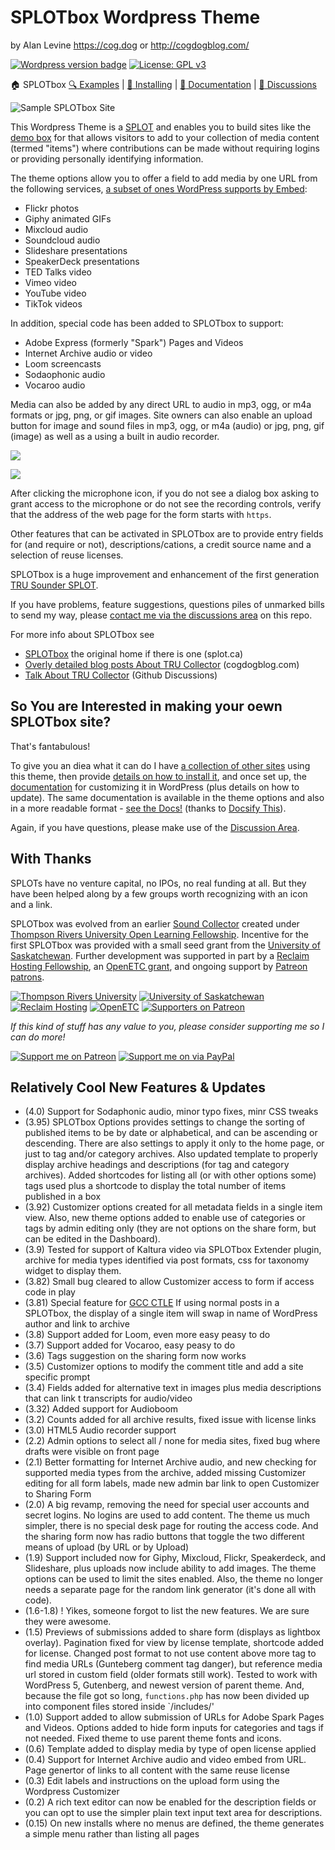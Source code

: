 # SPLOTbox Wordpress Theme
by Alan Levine https://cog.dog or http://cogdogblog.com/

[![Wordpress version badge](https://img.shields.io/badge/version-4.1.4-green.svg)](https://github.com/cogdog/tru-collector/blob/master/style.css)
[![License: GPL v3](https://img.shields.io/badge/License-GPLv3-blue.svg)](https://www.gnu.org/licenses/gpl-3.0)

:house: SPLOTbox
[:mag: Examples](examples.md) | 
[:rocket: Installing](install.md) | 
[:book: Documentation](docs.md) | 
[:speech_balloon: Discussions](https://github.com/cogdog/splotbox/discussions)

![Sample SPLOTbox Site](screenshot.png "Sample SPLOTbox Site")

This Wordpress Theme is a [SPLOT](http://splot.ca/)  and enables you to build sites like the [demo box](http://splot.ca/box) for that allows visitors to add to your collection of media content (termed "items") where contributions can be made without requiring logins or providing personally identifying information. 

The theme options  allow you to offer a field to add  media by one URL from the following services,  [a subset of ones WordPress supports by Embed](https://wordpress.org/support/article/embeds/#list-of-sites-you-can-embed-from): 

* Flickr photos
* Giphy animated GIFs 
* Mixcloud audio 
* Soundcloud audio 
* Slideshare presentations
* SpeakerDeck presentations
* TED Talks video 
* Vimeo video 
* YouTube video
* TikTok videos

In addition, special code has been added to SPLOTbox to support:

* Adobe Express (formerly "Spark") Pages and Videos
* Internet Archive audio or video
* Loom screencasts
* Sodaophonic audio
* Vocaroo audio

Media can also be added by any direct URL to audio in mp3, ogg, or m4a formats or  jpg, png, or gif images. Site owners can also enable an upload button for image and sound files in mp3, ogg, or m4a (audio) or jpg, png, gif (image) as well as a using a built in audio recorder.

![](images/media-method.gif)

![](images/splot-recorder.gif)

After clicking the microphone icon, if you do not see a dialog box asking to grant access to the microphone or do not see the recording controls, verify that the address of the web page for the form starts with `https`. 

Other features that can be activated in SPLOTbox are to provide entry fields for (and require or not), descriptions/cations, a credit source name and a selection of reuse licenses.

SPLOTbox is a huge improvement and enhancement of the first generation [TRU Sounder SPLOT](https://github.com/cogdog/splot-sounder). 

If you have problems, feature suggestions, questions piles of unmarked bills to send my way, please [contact me via the discussions area](https://github.com/cogdog/splotbox/discussions/) on this repo.

For more info about SPLOTbox see

* [SPLOTbox](https://splot.ca/splots/splotbox) the original home if there is one (splot.ca)
* [Overly detailed blog posts About TRU Collector](https://cogdogblog.com/tag/splotbox/) (cogdogblog.com)
* [Talk About TRU Collector](https://github.com/cogdog/splotbox/discussions) (Github Discussions)


## So You are Interested in making your oewn SPLOTbox site?

That's fantabulous!

To give you an diea what it can do I have [a collection of other sites](examples.md) using this theme, then provide  [details on how to install it](install.md), and once set up, the [documentation](docs.md) for customizing it in WordPress (plus details on how to update). The same documentation is available in the theme options and also in a more readable format - [see the Docs!](https://docsify-this.net/?basePath=https://raw.githubusercontent.com/cogdog/splotbox/master&homepage=docs.md&sidebar=true#/) (thanks to [Docsify This](https://docsify-this.net/)).

Again, if you have questions, please make use of the [Discussion Area](https://github.com/cogdog/splotbox/discussions).

## With Thanks

SPLOTs have no venture capital, no IPOs, no real funding at all. But they have been helped along by a few groups worth recognizing with an icon and a link.

SPLOTbox was evolved from an earlier [Sound Collector](http://splot.ca/splots/tru-sounder/) created under [Thompson Rivers University Open Learning Fellowship](http://cogdog.trubox.ca/). Incentive for the first SPLOTbox was provided with a small seed grant from the [University of Saskatchewan](http://usask.ca/). Further development was supported in part by a [Reclaim Hosting Fellowship](http://reclaimhosting.com), an [OpenETC grant](https://opened.ca), and ongoing support by [Patreon patrons](https://patreon.com/cogdog).

[![Thompson Rivers University](https://cogdog.github.io/images/tru.jpg)](https://tru.ca) [![University of Saskatchewan](https://cogdog.github.io/images/usask.jpg)](https://usask.ca)  [![Reclaim Hosting](https://cogdog.github.io/images/reclaim.jpg)](https://reclaimhosting.com) [![OpenETC](https://cogdog.github.io/images/openetc.jpg)](https://opened.ca)   [![Supporters on Patreon](https://cogdog.github.io/images/patreon.jpg)](https://patreon.com/cogdog) 

*If this kind of stuff has any value to you, please consider supporting me so I can do more!*

[![Support me on Patreon](http://cogdog.github.io/images/badge-patreon.png)](https://patreon.com/cogdog) [![Support me on via PayPal](http://cogdog.github.io/images/badge-paypal.png)](https://paypal.me/cogdog)


## Relatively Cool New Features & Updates

* (4.0)  Support for Sodaphonic audio, minor typo fixes, minr CSS tweaks
* (3.95) SPLOTbox Options provides settings to change the sorting of published items to be by date or alphabetical, and can be ascending or descending. There are also settings to apply it only to the home page, or just to tag and/or category archives. Also updated template to properly display archive headings and descriptions (for tag and category archives). Added shortcodes for listing all (or with other options some) tags used plus a shortcode to display the total number of items published in a box
* (3.92) Customizer options created for all metadata fields in a single item view. Also, new theme options added to enable use of categories or tags by admin editing only (they are not options on the share form, but can be edited in the Dashboard).
* (3.9) Tested for support of Kaltura video via SPLOTbox Extender plugin, archive for media types identified via post formats, css for taxonomy widget to display them.
* (3.82) Small bug cleared to allow Customizer access to form if access code in play
* (3.81) Special feature for [GCC CTLE](https://gccazctle.com/) If using normal posts in a SPLOTbox, the display of a single item will swap in name of WordPress author and link to archive
* (3.8) Support added for Loom, even more easy peasy to do
* (3.7) Support added for Vocaroo, easy peasy to do
* (3.6) Tags suggestion on the sharing form now works
* (3.5) Customizer options to modify the comment title and add a site specific prompt
* (3.4) Fields added for alternative text in images plus media descriptions that can link t transcripts for audio/video
* (3.32) Added support for Audioboom 
* (3.2) Counts added for all archive results, fixed issue with license links
* (3.0) HTML5 Audio recorder support 
* (2.2) Admin options to select all / none for media sites, fixed bug where drafts were visible on front page
* (2.1) Better formatting for Internet Archive audio, and new checking for supported media types from the archive, added missing Customizer editing for all form labels, made new admin bar link to open Customizer to Sharing Form
* (2.0) A big revamp, removing the need for special user accounts and secret logins. No logins are used to add content. The theme us much simpler, there is no special desk page for routing the access code. And the sharing form now has radio buttons that toggle the two different means of upload (by URL or by Upload)
* (1.9) Support included now for Giphy, Mixcloud, Flickr, Speakerdeck, and Slideshare, plus uploads now include ability to add images. The theme options can be used to limit the sites enabled. Also, the theme no longer needs a separate page for the random link generator (it's done all with code).
* (1.6-1.8) ! Yikes, someone forgot to list the new features. We are sure they were awesome.
* (1.5) Previews of submissions added to share form (displays as lightbox overlay). Pagination fixed for view by license template, shortcode added for license. Changed post format to not use content above more tag to find media URLs (Gunteberg comment tag danger), but reference media url stored in custom field (older formats still work). Tested to work with WordPress 5, Gutenberg, and newest version of parent theme. And, because the file got so long, `functions.php` has now been divided up into component files stored inside `/includes/'
* (1.0) Support added to allow submission of URLs for Adobe Spark Pages and Videos. Options added to hide form inputs for categories and tags if not needed. Fixed theme to use parent theme fonts and icons.
* (0.6) Template added to display media by type of open license applied
* (0.4) Support for Internet Archive audio and video embed from URL. Page genertor of links to all content with the same reuse license
* (0.3) Edit labels and instructions on the upload form using the Wordpress Customizer
* (0.2) A rich text editor can now be enabled for the description fields or you can opt to use the simpler plain text input text area for descriptions.
* (0.15) On new installs where no menus are defined, the theme generates a simple menu rather than listing all pages 




